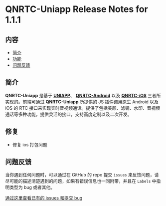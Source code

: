 # QNRTC-Uniapp Release Notes for 1.1.1

## 内容

- [简介](#简介)
- [功能](#功能)
- [问题反馈](#问题反馈)

	
## 简介

**QNRTC-Uniapp** 是基于 **[UNIAPP](https://uniapp.dcloud.io/)**、 **[QNRTC-Android](https://developer.qiniu.com/rtc/8764/an-overview-of-the-android-sdk)** 以及 **[QNRTC-iOS](https://developer.qiniu.com/rtc/8830/an-overview-of-the-ios-sdk)** 三者所实现的。前端可通过 **QNRTC-Uniapp** 所提供的 JS 插件调用原生 Android 以及 iOS 的 RTC 接口来实现实时音视频通话。提供了包括美颜、滤镜、水印、音视频通话等多种功能，提供灵活的接口，支持高度定制以及二次开发。

## 修复
- 修复 ios 打包问题



## 问题反馈

当你遇到任何问题时，可以通过在 GitHub 的 repo 提交 ```issues``` 来反馈问题，请尽可能的描述清楚遇到的问题，如果有错误信息也一同附带，并且在 ```Labels``` 中指明类型为 bug 或者其他。

[通过这里查看已有的 issues 和提交 bug](https://github.com/pili-engineering/QNRTC-Uniapp/issues)